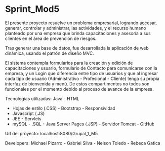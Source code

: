 # Sprint_Mod5
El presente proyecto resuelve un problema empresarial, logrando accesar, generar, controlar y administrar, las actividades, y el recurso humano planteado por una empresa que brinda capacitaciones y asesoría a sus clientes en el área de prevención de riesgos.

Tras generar una base de datos, fue desarrollada la aplicación de web dinámica, usando el patrón de diseño MVC. 

El sistema contempla formularios para la creación y edición de capacitaciones y usuario, formulario de Contacto para comunicarse con la empresa, y un Login que diferencia entre tipo de usuarios y que al ingresar cada tipo de usuario (Administrativo - Profesional - Cliente) tenga su propia interfaz de bienvenida y menú. De estos compartimentos no todos son funcionales por el momento debido al proceso de avance de la empresa.

Tecnologías utilizadas: Java - HTML- Hojas de estilo (.CSS) - Bootstrap -Responsividad- Javascript (.JS)- JEE - Servlets- mySQL - .SQL - Java Server Pages (.JSP) - Servidor Tomcat - GitHub


Url del proyecto: localhost:8080/Grupal_1_M5

Developers: Michael Pizarro - Gabriel Silva - Nelson Toledo - Rebeca Gatica 